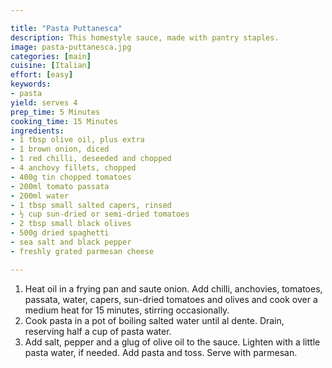 ```yaml
---

title: "Pasta Puttanesca"
description: This homestyle sauce, made with pantry staples.
image: pasta-puttanesca.jpg
categories: [main]
cuisine: [Italian]
effort: [easy]
keywords:
- pasta
yield: serves 4
prep_time: 5 Minutes
cooking_time: 15 Minutes
ingredients:
- 1 tbsp olive oil, plus extra
- 1 brown onion, diced
- 1 red chilli, deseeded and chopped
- 4 anchovy fillets, chopped
- 400g tin chopped tomatoes
- 200ml tomato passata
- 200ml water
- 1 tbsp small salted capers, rinsed
- ½ cup sun-dried or semi-dried tomatoes
- 2 tbsp small black olives
- 500g dried spaghetti
- sea salt and black pepper
- freshly grated parmesan cheese

---
```




1. Heat oil in a frying pan and saute onion. Add chilli, anchovies, tomatoes, passata, water, capers, sun-dried tomatoes and olives and cook over a medium heat for 15 minutes, stirring occasionally.
2. Cook pasta in a pot of boiling salted water until al dente. Drain, reserving half a cup of pasta water.
3. Add salt, pepper and a glug of olive oil to the sauce. Lighten with a little pasta water, if needed. Add pasta and toss. Serve with parmesan.
